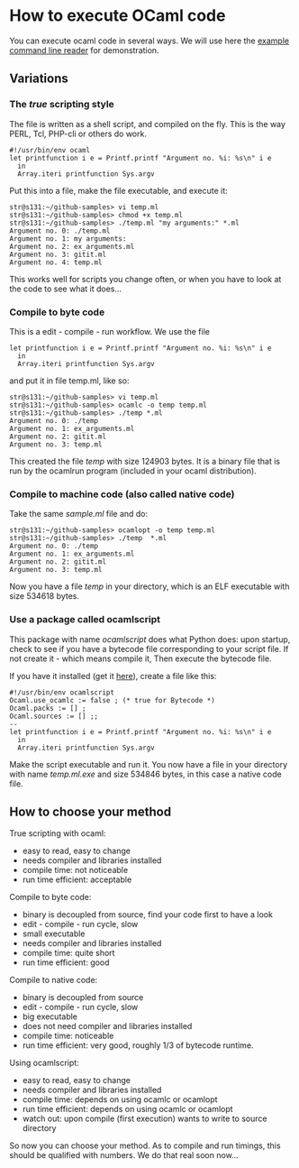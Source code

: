 
# How to execute OCaml code

You can execute ocaml code in several ways. We will use here the [example command line reader](./ex_arguments.ml) for demonstration.

## Variations

### The _true_ scripting style

The file is written as a shell script, and compiled on the fly. This is the way PERL, Tcl, PHP-cli or others do work.

```
#!/usr/bin/env ocaml
let printfunction i e = Printf.printf "Argument no. %i: %s\n" i e
  in
  Array.iteri printfunction Sys.argv
```

Put this into a file, make the file executable, and execute it:

```
str@s131:~/github-samples> vi temp.ml
str@s131:~/github-samples> chmod +x temp.ml
str@s131:~/github-samples> ./temp.ml "my arguments:" *.ml
Argument no. 0: ./temp.ml
Argument no. 1: my arguments:
Argument no. 2: ex_arguments.ml
Argument no. 3: gitit.ml
Argument no. 4: temp.ml
```
This works well for scripts you change often, or when you have to look at the code to see what it does...


### Compile to byte code

This is a edit - compile - run workflow. We use the file

```
let printfunction i e = Printf.printf "Argument no. %i: %s\n" i e
  in
  Array.iteri printfunction Sys.argv
```

and put it in file temp.ml, like so:

```
str@s131:~/github-samples> vi temp.ml
str@s131:~/github-samples> ocamlc -o temp temp.ml
str@s131:~/github-samples> ./temp *.ml
Argument no. 0: ./temp
Argument no. 1: ex_arguments.ml
Argument no. 2: gitit.ml
Argument no. 3: temp.ml
```

This created the file *temp* with size 124903 bytes. It is a binary file that is run by the ocamlrun program (included in your ocaml distribution).

### Compile to machine code (also called native code)

Take the same _sample.ml_ file and do:

```
str@s131:~/github-samples> ocamlopt -o temp temp.ml
str@s131:~/github-samples> ./temp  *.ml
Argument no. 0: ./temp
Argument no. 1: ex_arguments.ml
Argument no. 2: gitit.ml
Argument no. 3: temp.ml
```

Now you have a file *temp* in your directory, which is an ELF executable with size 534618 bytes.

### Use a package called ocamlscript

This package with name _ocamlscript_ does what Python does: upon startup, check to see if you have a bytecode file corresponding to your script file. If not create it - which means compile it, Then execute the bytecode file.

If you have it installed (get it [here](http://opam.ocaml.org/packages/)), create a file like this:

```
#!/usr/bin/env ocamlscript
Ocaml.use_ocamlc := false ; (* true for Bytecode *)
Ocaml.packs := [] ;
Ocaml.sources := [] ;;
--
let printfunction i e = Printf.printf "Argument no. %i: %s\n" i e
  in
  Array.iteri printfunction Sys.argv
```

Make the script executable and run it. You now have a file in your directory with name *temp.ml.exe* and size 534846 bytes, in this case a native code file.

## How to choose your method

True scripting with ocaml:
- easy to read, easy to change
- needs compiler and libraries installed
- compile time: not noticeable
- run time efficient: acceptable

Compile to byte code:
- binary is decoupled from source, find your code first to have a look
- edit - compile - run cycle, slow
- small executable
- needs compiler and libraries installed
- compile time: quite short
- run time efficient: good

Compile to native code:
- binary is decoupled from source
- edit - compile - run cycle, slow
- big executable
- does not need compiler and libraries installed
- compile time: noticeable
- run time efficient: very good, roughly 1/3 of bytecode runtime.

Using ocamlscript:
- easy to read, easy to change
- needs compiler and libraries installed
- compile time: depends on using ocamlc or ocamlopt
- run time efficient: depends on using ocamlc or ocamlopt
- watch out: upon compile (first execution) wants to write to source directory

So now you can choose your method. As to compile and run timings, this should be qualified with numbers. We do that real soon now...
